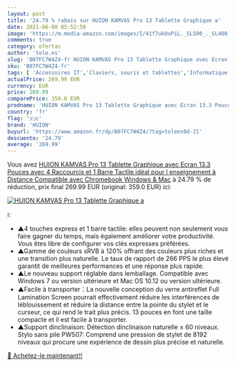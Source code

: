 ```yaml
---
layout: post
title: '24.79 % rabais sur HUION KAMVAS Pro 13 Tablette Graphique a'
date: 2021-06-08 05:52:50
image: 'https://m.media-amazon.com/images/I/41f7ukUxPiL._SL500_._SL400_.jpg'
comments: true
category: ofertas
author: 'tole.es'
slug: 'B07FC7W4Z4-fr HUION KAMVAS Pro 13 Tablette Graphique avec Ecran 13.3...'
sku: 'B07FC7W4Z4-fr'
tags: [ 'Accessoires IT','Claviers, souris et tablettes','Informatique','Tablettes graphiques','huion', ]
actualPrice: 269.99 EUR
currency: EUR
price: 269.99
comparePrice: 359.0 EUR
prodname: 'HUION KAMVAS Pro 13 Tablette Graphique avec Ecran 13.3 Pouces avec 4 Raccourcis et 1 Barre Tactile idéal pour l enseignement à Distance  Compatible avec Chromebook  Windows & Mac'
country: 'fr'
flag: '🇫🇷'
brand: 'HUION'
buyurl: 'https://www.amazon.fr/dp/B07FC7W4Z4/?tag=tolees0d-21'
descuento: '24.79'
average: '269.99'
---
```


Vous avez [HUION KAMVAS Pro 13 Tablette Graphique avec Ecran 13.3 Pouces avec 4 Raccourcis et 1 Barre Tactile idéal pour l enseignement à Distance  Compatible avec Chromebook  Windows & Mac](https://www.amazon.fr/dp/B07FC7W4Z4/?tag=tolees0d-21)  à  24.79 % de réduction, prix final  269.99 EUR (original: 359.0 EUR) ici:

[![HUION KAMVAS Pro 13 Tablette Graphique a](https://m.media-amazon.com/images/I/41f7ukUxPiL._SL500_._SL400_.jpg)](https://www.amazon.fr/dp/B07FC7W4Z4/?tag=tolees0d-21)

ℹ️:

- ▲4 touches express et 1 barre tactile: elles peuvent non seulement vous faire gagner du temps, mais également améliorer votre productivité. Vous êtes libre de configurer vos clés expresses préférées.
- ▲Gamme de couleurs sRVB à 120% offrant des couleurs plus riches et une transition plus naturelle. Le taux de rapport de 266 PPS le plus élevé garantit de meilleures performances et une réponse plus rapide.
- ▲Le nouveau support réglable dans lemballage. Compatible avec Windows 7 ou version ultérieure et Mac OS 10.12 ou version ultérieure.
- ▲Facile à transporter：La nouvelle conception du verre antireflet Full Lamination Screen pourrait effectivement réduire les interférences de léblouissement et réduire la distance entre la pointe du stylet et le curseur, ce qui rend le trait plus précis. 13 pouces en font une taille compacte et il est facile à transporter.
- ▲Support dinclinaison: Détection dinclinaison naturelle ± 60 niveaux. Stylo sans pile PW507: Comprend une pression de stylet de 8192 niveaux qui procure une expérience de dessin plus précise et naturelle.

[🛒 Achetez-le maintenant!!](https://www.amazon.fr/dp/B07FC7W4Z4/?tag=tolees0d-21)
